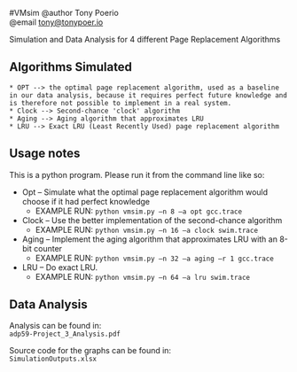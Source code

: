 #VMsim
@author Tony Poerio  
@email tony@tonypoer.io  
  
Simulation and Data Analysis for 4 different Page Replacement Algorithms  

## Algorithms Simulated
    * OPT --> the optimal page replacement algorithm, used as a baseline in our data analysis, because it requires perfect future knowledge and is therefore not possible to implement in a real system.
    * Clock --> Second-chance 'clock' algorithm
    * Aging --> Aging algorithm that approximates LRU
    * LRU --> Exact LRU (Least Recently Used) page replacement algorithm

## Usage notes
This is a python program. Please run it from the command line like so:  

* Opt – Simulate what the optimal page replacement algorithm would choose if it had perfect knowledge  
    - EXAMPLE RUN:  `python vmsim.py –n 8 –a opt gcc.trace`  
* Clock – Use the better implementation of the second-chance algorithm  
    - EXAMPLE RUN:  `python vmsim.py –n 16 –a clock swim.trace`  
* Aging – Implement the aging algorithm that approximates LRU with an 8-bit counter  
    - EXAMPLE RUN:  `python vmsim.py –n 32 –a aging –r 1 gcc.trace`  
* LRU – Do exact LRU.  
    - EXAMPLE RUN:  `python vmsim.py –n 64 –a lru swim.trace`  

## Data Analysis
Analysis can be found in:  
`adp59-Project_3_Analysis.pdf`  

Source code for the graphs can be found in:  
`SimulationOutputs.xlsx`

